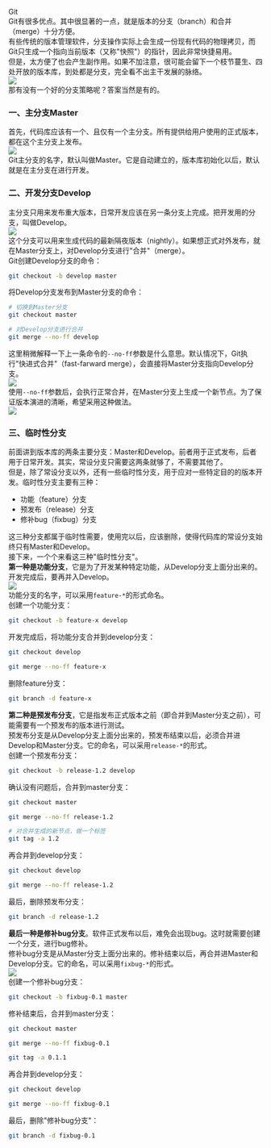 Git<br />Git有很多优点。其中很显著的一点，就是版本的分支（branch）和合并（merge）十分方便。<br />有些传统的版本管理软件，分支操作实际上会生成一份现有代码的物理拷贝，而Git只生成一个指向当前版本（又称"快照"）的指针，因此非常快捷易用。<br />但是，太方便了也会产生副作用。如果不加注意，很可能会留下一个枝节蔓生、四处开放的版本库，到处都是分支，完全看不出主干发展的脉络。<br />![](https://cdn.nlark.com/yuque/0/2022/png/396745/1654650850314-4e9092b3-dbdb-42a9-8946-a3b5b3fe3911.png#clientId=u7be21998-25aa-4&from=paste&id=u9aea1286&originHeight=369&originWidth=700&originalType=url&ratio=1&rotation=0&showTitle=false&status=done&style=shadow&taskId=u139c5041-0eb7-43ad-b34b-97078d9676b&title=)<br />那有没有一个好的分支策略呢？答案当然是有的。
<a name="WI6yG"></a>
### 一、主分支Master
首先，代码库应该有一个、且仅有一个主分支。所有提供给用户使用的正式版本，都在这个主分支上发布。<br />![](https://cdn.nlark.com/yuque/0/2022/png/396745/1654650850230-3451dbc5-f35e-433a-9d9a-7e484f52ed0b.png#clientId=u7be21998-25aa-4&from=paste&id=u5c483bed&originHeight=600&originWidth=300&originalType=url&ratio=1&rotation=0&showTitle=false&status=done&style=shadow&taskId=u5f95d9ad-da30-451c-869e-ee1c030c935&title=)<br />Git主分支的名字，默认叫做Master。它是自动建立的，版本库初始化以后，默认就是在主分支在进行开发。
<a name="SXy75"></a>
### 二、开发分支Develop
主分支只用来发布重大版本，日常开发应该在另一条分支上完成。把开发用的分支，叫做Develop。<br />![](https://cdn.nlark.com/yuque/0/2022/png/396745/1654650850236-0b56dc63-0355-4c81-8bf1-02117c1b98f4.png#clientId=u7be21998-25aa-4&from=paste&id=udc40305a&originHeight=553&originWidth=500&originalType=url&ratio=1&rotation=0&showTitle=false&status=done&style=shadow&taskId=u350b5cc0-a6b2-49e6-bc72-cc9ea49b7ad&title=)<br />这个分支可以用来生成代码的最新隔夜版本（nightly）。如果想正式对外发布，就在Master分支上，对Develop分支进行"合并"（merge）。<br />Git创建Develop分支的命令：
```bash
git checkout -b develop master
```
将Develop分支发布到Master分支的命令：
```bash
# 切换到Master分支
git checkout master

# 对Develop分支进行合并
git merge --no-ff develop
```
这里稍微解释一下上一条命令的`--no-ff`参数是什么意思。默认情况下，Git执行"快进式合并"（fast-farward merge），会直接将Master分支指向Develop分支。<br />![](https://cdn.nlark.com/yuque/0/2022/png/396745/1654650850255-6ea8af1a-08d3-46d0-88d2-620be80528d8.png#clientId=u7be21998-25aa-4&from=paste&id=uebb725a2&originHeight=606&originWidth=500&originalType=url&ratio=1&rotation=0&showTitle=false&status=done&style=shadow&taskId=u92d5f38d-bd00-4c43-872c-ac2df830763&title=)<br />使用`--no-ff`参数后，会执行正常合并，在Master分支上生成一个新节点。为了保证版本演进的清晰，希望采用这种做法。<br />![](https://cdn.nlark.com/yuque/0/2022/png/396745/1654650850305-1c972df7-f114-4fb9-a99c-2a4c143f9525.png#clientId=u7be21998-25aa-4&from=paste&id=u43e21858&originHeight=726&originWidth=250&originalType=url&ratio=1&rotation=0&showTitle=false&status=done&style=shadow&taskId=u72d0af0d-5aff-4389-a4ad-5e23381f719&title=)
<a name="DwWb9"></a>
### 三、临时性分支
前面讲到版本库的两条主要分支：Master和Develop。前者用于正式发布，后者用于日常开发。其实，常设分支只需要这两条就够了，不需要其他了。<br />但是，除了常设分支以外，还有一些临时性分支，用于应对一些特定目的的版本开发。临时性分支主要有三种：

- 功能（feature）分支
- 预发布（release）分支
- 修补bug（fixbug）分支

这三种分支都属于临时性需要，使用完以后，应该删除，使得代码库的常设分支始终只有Master和Develop。<br />接下来，一个个来看这三种"临时性分支"。<br />**第一种是功能分支**，它是为了开发某种特定功能，从Develop分支上面分出来的。开发完成后，要再并入Develop。<br />![](https://cdn.nlark.com/yuque/0/2022/png/396745/1654650850568-c2c4bb12-20e8-48cd-b3f0-64c48cee37d6.png#clientId=u7be21998-25aa-4&from=paste&id=ua6ce6010&originHeight=727&originWidth=400&originalType=url&ratio=1&rotation=0&showTitle=false&status=done&style=shadow&taskId=ub0506840-c96f-41c5-9c30-ae4dce951fe&title=)<br />功能分支的名字，可以采用`feature-*`的形式命名。<br />创建一个功能分支：
```bash
git checkout -b feature-x develop
```
开发完成后，将功能分支合并到develop分支：
```bash
git checkout develop

git merge --no-ff feature-x
```
删除feature分支：
```bash
git branch -d feature-x
```
**第二种是预发布分支**，它是指发布正式版本之前（即合并到Master分支之前），可能需要有一个预发布的版本进行测试。<br />预发布分支是从Develop分支上面分出来的，预发布结束以后，必须合并进Develop和Master分支。它的命名，可以采用`release-*`的形式。<br />创建一个预发布分支：
```bash
git checkout -b release-1.2 develop
```
确认没有问题后，合并到master分支：
```bash
git checkout master

git merge --no-ff release-1.2

# 对合并生成的新节点，做一个标签
git tag -a 1.2
```
再合并到develop分支：
```bash
git checkout develop

git merge --no-ff release-1.2
```
最后，删除预发布分支：
```bash
git branch -d release-1.2
```
**最后一种是修补bug分支**。软件正式发布以后，难免会出现bug。这时就需要创建一个分支，进行bug修补。<br />修补bug分支是从Master分支上面分出来的。修补结束以后，再合并进Master和Develop分支。它的命名，可以采用`fixbug-*`的形式。<br />![](https://cdn.nlark.com/yuque/0/2022/png/396745/1654650850623-52f9bf85-e60e-469e-9c91-16e33cc3ade5.png#clientId=u7be21998-25aa-4&from=paste&id=udbefcafc&originHeight=427&originWidth=500&originalType=url&ratio=1&rotation=0&showTitle=false&status=done&style=shadow&taskId=ubac14448-1456-4554-b84e-943ff751582&title=)<br />创建一个修补bug分支：
```bash
git checkout -b fixbug-0.1 master
```
修补结束后，合并到master分支：
```bash
git checkout master

git merge --no-ff fixbug-0.1

git tag -a 0.1.1
```
再合并到develop分支：
```bash
git checkout develop

git merge --no-ff fixbug-0.1
```
最后，删除"修补bug分支"：
```bash
git branch -d fixbug-0.1
```
